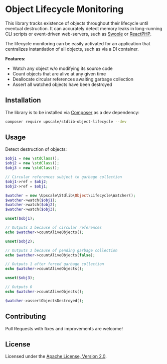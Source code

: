 Object Lifecycle Monitoring
===========================

This library tracks existence of objects throughout their lifecycle until eventual destruction.
It can accurately detect memory leaks in long-running CLI scripts or event-driven web-servers, such as [Swoole](https://www.swoole.co.uk/) or [ReactPHP](https://reactphp.org/).

The lifecycle monitoring can be easily activated for an application that centralizes instantiation of all objects, such as via a DI container. 

**Features:**
- Watch any object w/o modifying its source code
- Count objects that are alive at any given time
- Deallocate circular references awaiting garbage collection
- Assert all watched objects have been destroyed 

## Installation

The library is to be installed via [Composer](https://getcomposer.org/) as a dev dependency:
```bash
composer require upscale/stdlib-object-lifecycle --dev
```

## Usage

Detect destruction of objects:
```php
$obj1 = new \stdClass();
$obj2 = new \stdClass();
$obj3 = new \stdClass();

// Circular references subject to garbage collection
$obj1->ref = $obj2;
$obj2->ref = $obj1;

$watcher = new \Upscale\Stdlib\Object\Lifecycle\Watcher();
$watcher->watch($obj1);
$watcher->watch($obj2);
$watcher->watch($obj3);

unset($obj1);

// Outputs 3 because of circular references
echo $watcher->countAliveObjects();

unset($obj2);

// Outputs 3 because of pending garbage collection 
echo $watcher->countAliveObjects(false);

// Outputs 1 after forced garbage collection 
echo $watcher->countAliveObjects();

unset($obj3);

// Outputs 0
echo $watcher->countAliveObjects();

$watcher->assertObjectsDestroyed();
```

## Contributing

Pull Requests with fixes and improvements are welcome!

## License

Licensed under the [Apache License, Version 2.0](http://www.apache.org/licenses/LICENSE-2.0).

